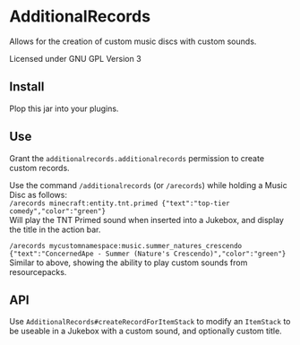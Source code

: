 # AdditionalRecords
Allows for the creation of custom music discs with custom sounds.

Licensed under GNU GPL Version 3

## Install
Plop this jar into your plugins.

## Use
Grant the `additionalrecords.additionalrecords` permission to create custom records.

Use the command `/additionalrecords` (or `/arecords`) while holding a Music Disc as follows:  
`/arecords minecraft:entity.tnt.primed {"text":"top-tier comedy","color":"green"}`  
Will play the TNT Primed sound when inserted into a Jukebox, and display the title in the action bar.

`/arecords mycustomnamespace:music.summer_natures_crescendo {"text":"ConcernedApe - Summer (Nature's Crescendo)","color":"green"}`  
Similar to above, showing the ability to play custom sounds from resourcepacks.

## API
Use `AdditionalRecords#createRecordForItemStack` to modify an `ItemStack` to be useable
in a Jukebox with a custom sound, and optionally custom title.
